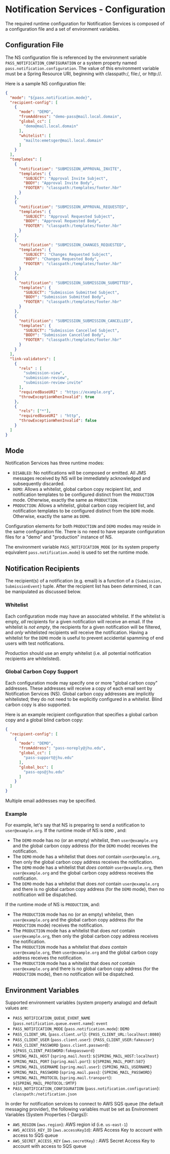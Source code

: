 # Notification Services - Configuration

The required runtime configuration for Notification Services is composed of a configuration file and a set of 
environment variables.

## Configuration File
The NS configuration file is referenced by the environment variable `PASS_NOTIFICATION_CONFIGURATION` or a system property 
named `pass.notification.configuration`. The value of this environment variable must be a Spring Resource URI, beginning 
with classpath:/, file:/, or http://.

Here is a sample NS configuration file:

```json
{
  "mode": "${pass.notification.mode}",
  "recipient-config": [
    {
      "mode": "DEMO",
      "fromAddress": "demo-pass@mail.local.domain",
      "global_cc": [
        "demo@mail.local.domain"
      ],
      "whitelist": [
        "mailto:emetsger@mail.local.domain"
      ]
    }
  ],
  "templates": [
    {
      "notification": "SUBMISSION_APPROVAL_INVITE",
      "templates": {
        "SUBJECT": "Approval Invite Subject",
        "BODY": "Approval Invite Body",
        "FOOTER": "classpath:/templates/footer.hbr"
      }
    },
    {
      "notification": "SUBMISSION_APPROVAL_REQUESTED",
      "templates": {
        "SUBJECT": "Approval Requested Subject",
        "BODY": "Approval Requested Body",
        "FOOTER": "classpath:/templates/footer.hbr"
      }
    },
    {
      "notification": "SUBMISSION_CHANGES_REQUESTED",
      "templates": {
        "SUBJECT": "Changes Requested Subject",
        "BODY": "Changes Requested Body",
        "FOOTER": "classpath:/templates/footer.hbr"
      }
    },
    {
      "notification": "SUBMISSION_SUBMISSION_SUBMITTED",
      "templates": {
        "SUBJECT": "Submission Submitted Subject",
        "BODY": "Submission Submitted Body",
        "FOOTER": "classpath:/templates/footer.hbr"
      }
    },
    {
      "notification": "SUBMISSION_SUBMISSION_CANCELLED",
      "templates": {
        "SUBJECT": "Submission Cancelled Subject",
        "BODY": "Submission Cancelled Body",
        "FOOTER": "classpath:/templates/footer.hbr"
      }
    }
  ],
  "link-validators": [
    {
      "rels" : [
        "submission-view",
        "submission-review",
        "submission-review-invite"
      ],
      "requiredBaseURI" : "https://example.org",
      "throwExceptionWhenInvalid": true
    }, 
    {
      "rels": ["*"],
      "requiredBaseURI" : "http",
      "throwExceptionWhenInvalid": false
    }
  ]
}
```

## Mode

Notification Services has three runtime modes:
* `DISABLED`: No notifications will be composed or emitted.  All JMS messages received by NS will be immediately 
acknowledged and subsequently discarded.
* `DEMO`: Allows a whitelist, global carbon copy recipient list, and notification templates to be configured distinct 
from the `PRODUCTION` mode.  Otherwise, exactly the same as `PRODUCTION`.
* `PRODUCTION`: Allows a whitelist, global carbon copy recipient list, and notification templates to be configured 
distinct from the `DEMO` mode.  Otherwise, exactly the same as `DEMO`.

Configuration elements for both `PRODUCTION` and `DEMO` modes may reside in the same configuration file. There is no 
need to have separate configuration files for a "demo" and "production" instance of NS.

The environment variable `PASS_NOTIFICATION_MODE` (or its system property equivalent `pass.notification.mode`) is used 
to set the runtime mode.

## Notification Recipients

The recipient(s) of a notification (e.g. email) is a function of a `{Submission, SubmissionEvent}` tuple. After the 
recipient list has been determined, it can be manipulated as discussed below.

### Whitelist

Each configuration mode may have an associated whitelist. If the whitelist is empty, _all_ recipients for a given
notification will receive an email. If the whitelist is _not empty_, the recipients for a given notification will be
filtered, and _only_ whitelisted recipients will receive the notification. Having a whitelist for the `DEMO` mode is
useful to prevent accidental spamming of end users with test notifications.

Production should use an empty whitelist (i.e. all potential notification recipients are whitelisted).

### Global Carbon Copy Support

Each configuration mode may specify one or more "global carbon copy" addresses. These addresses will receive a copy of 
each email sent by Notification Services (NS). Global carbon copy addresses are implicitly whitelisted; they do not need
to be explicitly configured in a whitelist. Blind carbon copy is also supported.

Here is an example recipient configuration that specifies a global carbon copy and a global blind carbon copy:

```json
{
  "recipient-config": [
    {
      "mode": "DEMO",
      "fromAddress": "pass-noreply@jhu.edu",
      "global_cc": [
        "pass-support@jhu.edu"
      ],
      "global_bcc": [
        "pass-ops@jhu.edu"
      ]
    }
  ]
}
```

Multiple email addresses may be specified.

### Example

For example, let's say that NS is preparing to send a notification to `user@example.org`. If the runtime mode of NS is `DEMO`
, and:
* The `DEMO` mode has no (or an empty) whitelist, then `user@example.org` and the global carbon copy address (for the `DEMO`
mode) receives the notification.
* The `DEMO` mode has a whitelist that does _not_ contain `user@example.org`, then only the global carbon copy address
receives the notification.
* The `DEMO` mode has a whitelist that _does contain_ `user@example.org`, then `user@example.org` and the global carbon
copy address receives the notification.
* The `DEMO` mode has a whitelist that does _not_ contain `user@example.org` and there is no global carbon copy address
(for the `DEMO` mode), then no notification will be dispatched.

If the runtime mode of NS is `PRODUCTION`, and:
* The `PRODUCTION` mode has no (or an empty) whitelist, then `user@example.org` and the global carbon copy address (for
the `PRODUCTION` mode) receives the notification.
* The `PRODUCTION` mode has a whitelist that does _not_ contain `user@example.org`, then only the global carbon copy
address receives the notification.
* The `PRODUCTION` mode has a whitelist that _does contain_ `user@example.org`, then `user@example.org` and the global
carbon copy address receives the notification.
* The `PRODUCTION` mode has a whitelist that does _not_ contain `user@example.org` and there is no global carbon copy
address (for the `PRODUCTION` mode), then no notification will be dispatched.

## Environment Variables

Supported environment variables (system property analogs) and default values are:

* `PASS_NOTIFICATION_QUEUE_EVENT_NAME` (`pass.notification.queue.event.name`): `event`
* `PASS_NOTIFICATION_MODE` (`pass.notification.mode`): `DEMO`
* `PASS_CLIENT_URL` (`pass.client.url`): `{PASS_CLIENT_URL:localhost:8080}`
* `PASS_CLIENT_USER` (`pass.client.user`): `{PASS_CLIENT_USER:fakeuser}`
* `PASS_CLIENT_PASSWORD` (`pass.client.password`): `${PASS_CLIENT_PASSWORD:fakepassword}`
* `SPRING_MAIL_HOST` (`spring.mail.host`): `${SPRING_MAIL_HOST:localhost}`
* `SPRING_MAIL_PORT` (`spring.mail.port`): `${SPRING_MAIL_PORT:587}`
* `SPRING_MAIL_USERNAME` (`spring.mail.user`): `{SPRING_MAIL_USERNAME}`
* `SPRING_MAIL_PASSWORD` (`spring.mail.pass`): `{SPRING_MAIL_PASSWORD}`
* `SPRING_MAIL_PROTOCOL` (`spring.mail.transport`): `${SPRING_MAIL_PROTOCOL:SMTP}`
* `PASS_NOTIFICATION_CONFIGURATION` (`pass.notification.configuration`): `classpath:/notification.json`

In order for notification services to connect to AWS SQS queue (the default messaging provider), the following variables
must be set as Environment Variables (System Properties (-Dargs)):

* `AWS_REGION` (`aws.region`): AWS region id (i.e. `us-east-1`)
* `AWS_ACCESS_KEY_ID` (`aws.accessKeyId`): AWS Access Key to account with access to SQS queue
* `AWS_SECRET_ACCESS_KEY` (`aws.secretKey`) : AWS Secret Access Key to account with access to SQS queue